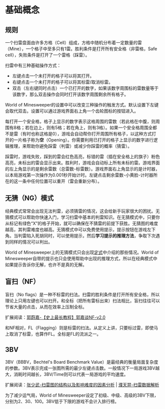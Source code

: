 # 基础概念

## 规则
一个扫雷盘面由许多方格（Cell）组成，方格中随机分布着一定数量的雷（Mine），一个格子中至多只有1雷。胜利条件是打开所有安全格（非雷格，Safe cell），失败条件是打开了一个雷格（踩雷）。

扫雷中有三种基础操作方式：
- 左键点击一个未打开的格子可以将其打开。
- 右键点击一个未打开的格子可以将其标雷/取消标雷。
- 双击（左右键同时点击）一个已打开的数字，如果该数字周围标的雷数量等于该数字，那么双击操作会同时打开该数字周围剩余所有格子。

World of Minesweeper的设置中可以改变三种操作的触发方式。默认设置下左键会取代双击。设置可以通过游戏界面右上角一个齿轮图标的按钮进入。

每打开一个安全格，格子上显示的数字表示这格周围的雷数（若此格在中腹，则周围有8格；若在边上，则有5格；若在角上，则有3格）。如果一个安全格周围全都不是雷（有时也称这格是0），游戏会自动帮你打开周围所有格子，以这种方式打开的一片格子称为**空**（Opening）。你需要利用已打开的格子上显示的数字进行逻辑推理，来帮助你避免踩雷（判雷）或减少你踩雷的概率（猜雷）。

踩雷时，游戏失败，踩到的雷会红色高亮，标错的雷（插在安全格上的旗子）粉色高亮，未标出的雷会显示出来。胜利时，游戏会自动标上所有未标的雷。游戏界面的左上角显示的是剩余雷数（总雷数-标雷数）。游戏界面右上角显示的是计时器，以本局游戏第一次操作为0.001秒开始计时。左键点击剩余雷数-小黄脸-计时器所在的这一条中任何位置可以重开（雷会重新分布）。

## 无猜（NG）模式
经典模式常常会出现无法判雷，必须猜雷的情况，这会给新手玩家很大的困扰。无猜模式可以帮助你快速入门，学习扫雷中基本的判雷知识。在无猜模式中，只要你从标记有绿色“X”的格子开始，就可以确保在不猜雷的前提下获胜。无猜图的难度越高，其判雷难度也越高。无猜模式中可以免费使用提示，提示按钮在游戏左下角。当判雷陷入死胡同时，可以使用提示，然后**学习提示的推理方法**，争取下次遇到同样的情况可以判出。

World of Minesweeper上的无猜模式只会出现[定式](https://minesweeper.online/zh/help/patterns)中介绍的那些情况。World of Minesweeper自带的提示也只会使用帮助中出现的推理方式，所以在经典模式中如果提示告诉你无解，也许不是真的无解。

## 盲扫（NF）
盲扫（No flags）是一种不标雷的扫法。扫雷的胜利条件是打开所有安全格，所以理论上只用左键也可以扫开。和全标（把所有雷标出来）扫法相比，盲扫往往可以节省大量的点击，从而在效率上压制全标。

扩展阅读：[郭蔚嘉-【史上最长教程】郭嘉谈NF-v2.0](http://www.saolei.wang/BBS/Title.asp?Id=12992)

和NF相对，FL（Flagging）则是标雷的扫法。从定义上讲，只要标过雷，即使马上取消了标雷，也算作FL。全标是FL的流派之一。

## 3BV
3BV（BBBV，Bechtel's Board Benchmark Value）是最经典的衡量局面复杂度的参数。3BV表示完成一张图所需的最少左键点击数。一般情况下一局游戏3BV越大，消耗时间越长，3BV/Time则可以代表一局游戏的平均速度。

扩展阅读：[张少武-扫雷图的结构以及影响难度的因素分析](https://zhuanlan.zhihu.com/p/27185883) | [濮天羿-扫雷数据解析](https://github.com/putianyi889/Minesweeper-makes-me-happy/wiki/%E6%89%AB%E9%9B%B7%E6%95%B0%E6%8D%AE%E8%A7%A3%E6%9E%90)

为了减少运气局，World of Minesweeper设定了初级、中级、高级的3BV下限，分别为2、30、100。3BV低于下限的游戏不会计入排行榜。
